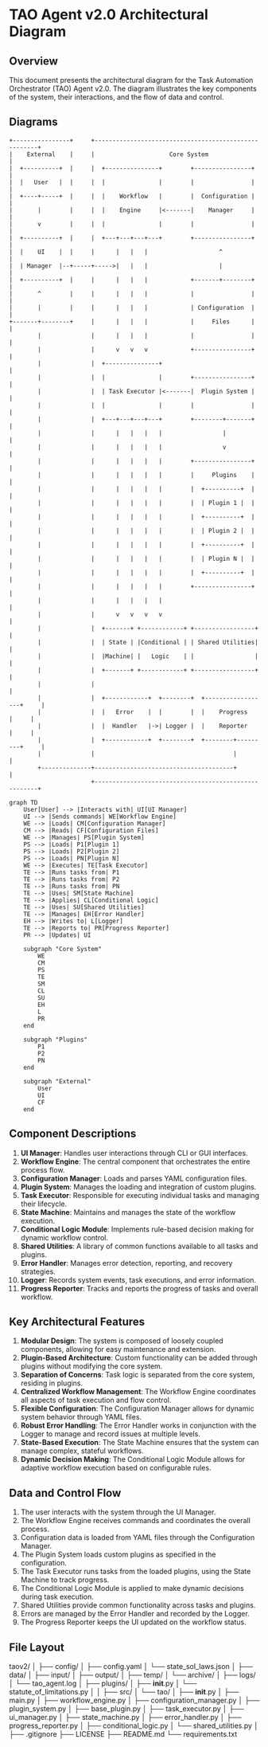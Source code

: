 # TAO Agent v2.0 Architectural Diagram

## Overview

This document presents the architectural diagram for the Task Automation Orchestrator (TAO) Agent v2.0. The diagram illustrates the key components of the system, their interactions, and the flow of data and control.

## Diagrams

```
+----------------+     +------------------------------------------------------+
|    External    |     |                     Core System                       |
|  +----------+  |     |  +---------------+        +----------------+          |
|  |   User   |  |     |  |               |        |                |          |
|  +----+-----+  |     |  |    Workflow   |        |  Configuration |          |
|       |        |     |  |    Engine     |<-------|    Manager     |          |
|       v        |     |  |               |        |                |          |
|  +----------+  |     |  +---+---+---+---+        +----------------+          |
|  |    UI    |  |     |      |   |   |                    ^                   |
|  | Manager  |--+-----+----->|   |   |                    |                   |
|  +----------+  |     |      |   |   |            +-------+--------+          |
|       ^        |     |      |   |   |            |                |          |
|       |        |     |      |   |   |            | Configuration  |          |
+-------+--------+     |      |   |   |            |     Files      |          |
        |              |      |   |   |            |                |          |
        |              |      v   v   v            +----------------+          |
        |              |  +---------------+                                    |
        |              |  |               |        +----------------+          |
        |              |  | Task Executor |<-------|  Plugin System |          |
        |              |  |               |        |                |          |
        |              |  +---+---+---+---+        +--------+-------+          |
        |              |      |   |   |   |                 |                  |
        |              |      |   |   |   |                 v                  |
        |              |      |   |   |   |        +----------------+          |
        |              |      |   |   |   |        |     Plugins    |          |
        |              |      |   |   |   |        |  +----------+  |          |
        |              |      |   |   |   |        |  | Plugin 1 |  |          |
        |              |      |   |   |   |        |  +----------+  |          |
        |              |      |   |   |   |        |  | Plugin 2 |  |          |
        |              |      |   |   |   |        |  +----------+  |          |
        |              |      |   |   |   |        |  | Plugin N |  |          |
        |              |      |   |   |   |        |  +----------+  |          |
        |              |      |   |   |   |        +----------------+          |
        |              |      |   |   |   |                                    |
        |              |      v   v   v   v                                    |
        |              |  +-------+ +------------+ +-----------------+         |
        |              |  | State | |Conditional | | Shared Utilities|         |
        |              |  |Machine| |   Logic    | |                 |         |
        |              |  +-------+ +------------+ +-----------------+         |
        |              |                                                       |
        |              |  +------------+  +--------+  +------------------+     |
        |              |  |   Error    |  |        |  |    Progress      |     |
        |              |  |  Handler   |->| Logger |  |    Reporter      |     |
        |              |  +------------+  +--------+  +--------+---------+     |
        |              |                                       |               |
        +--------------+---------------------------------------+               |
                       +------------------------------------------------------+
```

```mermaid
graph TD
    User[User] --> |Interacts with| UI[UI Manager]
    UI --> |Sends commands| WE[Workflow Engine]
    WE --> |Loads| CM[Configuration Manager]
    CM --> |Reads| CF[Configuration Files]
    WE --> |Manages| PS[Plugin System]
    PS --> |Loads| P1[Plugin 1]
    PS --> |Loads| P2[Plugin 2]
    PS --> |Loads| PN[Plugin N]
    WE --> |Executes| TE[Task Executor]
    TE --> |Runs tasks from| P1
    TE --> |Runs tasks from| P2
    TE --> |Runs tasks from| PN
    TE --> |Uses| SM[State Machine]
    TE --> |Applies| CL[Conditional Logic]
    TE --> |Uses| SU[Shared Utilities]
    TE --> |Manages| EH[Error Handler]
    EH --> |Writes to| L[Logger]
    TE --> |Reports to| PR[Progress Reporter]
    PR --> |Updates| UI

    subgraph "Core System"
        WE
        CM
        PS
        TE
        SM
        CL
        SU
        EH
        L
        PR
    end

    subgraph "Plugins"
        P1
        P2
        PN
    end

    subgraph "External"
        User
        UI
        CF
    end
```

## Component Descriptions

1. **UI Manager**: Handles user interactions through CLI or GUI interfaces.
2. **Workflow Engine**: The central component that orchestrates the entire process flow.
3. **Configuration Manager**: Loads and parses YAML configuration files.
4. **Plugin System**: Manages the loading and integration of custom plugins.
5. **Task Executor**: Responsible for executing individual tasks and managing their lifecycle.
6. **State Machine**: Maintains and manages the state of the workflow execution.
7. **Conditional Logic Module**: Implements rule-based decision making for dynamic workflow control.
8. **Shared Utilities**: A library of common functions available to all tasks and plugins.
9. **Error Handler**: Manages error detection, reporting, and recovery strategies.
10. **Logger**: Records system events, task executions, and error information.
11. **Progress Reporter**: Tracks and reports the progress of tasks and overall workflow.

## Key Architectural Features

1. **Modular Design**: The system is composed of loosely coupled components, allowing for easy maintenance and extension.
2. **Plugin-Based Architecture**: Custom functionality can be added through plugins without modifying the core system.
3. **Separation of Concerns**: Task logic is separated from the core system, residing in plugins.
4. **Centralized Workflow Management**: The Workflow Engine coordinates all aspects of task execution and flow control.
5. **Flexible Configuration**: The Configuration Manager allows for dynamic system behavior through YAML files.
6. **Robust Error Handling**: The Error Handler works in conjunction with the Logger to manage and record issues at multiple levels.
7. **State-Based Execution**: The State Machine ensures that the system can manage complex, stateful workflows.
8. **Dynamic Decision Making**: The Conditional Logic Module allows for adaptive workflow execution based on configurable rules.

## Data and Control Flow

1. The user interacts with the system through the UI Manager.
2. The Workflow Engine receives commands and coordinates the overall process.
3. Configuration data is loaded from YAML files through the Configuration Manager.
4. The Plugin System loads custom plugins as specified in the configuration.
5. The Task Executor runs tasks from the loaded plugins, using the State Machine to track progress.
6. The Conditional Logic Module is applied to make dynamic decisions during task execution.
7. Shared Utilities provide common functionality across tasks and plugins.
8. Errors are managed by the Error Handler and recorded by the Logger.
9. The Progress Reporter keeps the UI updated on the workflow status.

## File Layout

taov2/
│
├── config/
│   ├── config.yaml
│   └── state_sol_laws.json
│
├── data/
│   ├── input/
│   ├── output/
│   ├── temp/
│   └── archive/
│
├── logs/
│   └── tao_agent.log
│
├── plugins/
│   ├── __init__.py
│   └── statute_of_limitations.py
│
│
├── src/
│   └── tao/
│       ├── __init__.py
│       ├── main.py
│       ├── workflow_engine.py
│       ├── configuration_manager.py
│       ├── plugin_system.py
│       ├── base_plugin.py
│       ├── task_executor.py
│       ├── ui_manager.py
│       ├── state_machine.py
│       ├── error_handler.py
│       ├── progress_reporter.py
│       ├── conditional_logic.py
│       └── shared_utilities.py
│
├── .gitignore
├── LICENSE
├── README.md
└── requirements.txt